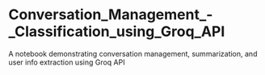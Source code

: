 # Conversation_Management_-_Classification_using_Groq_API
A notebook demonstrating conversation management, summarization, and user info extraction using Groq API
